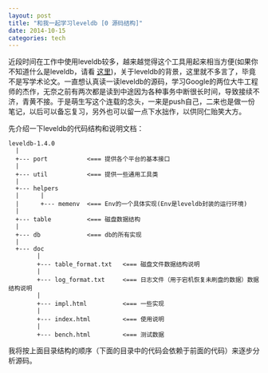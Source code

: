 ```yaml
---
layout: post
title: "和我一起学习leveldb [0 源码结构]"
date: 2014-10-15
categories: tech
---
```


近段时间在工作中使用leveldb较多，越来越觉得这个工具用起来相当方便(如果你不知道什么是leveldb，请看 [这里][leveldb_introduction])，关于leveldb的背景，这里就不多言了，毕竟不是写学术论文。一直想认真读一读leveldb的源码，学习Google的两位大牛工程师的杰作，无奈之前有两次都是读到中途因为各种事务中断很长时间，导致接续不济，青黄不接。于是萌生写这个连载的念头，一来是push自己，二来也是做一份笔记，以后可以备忘复习，另外也可以留一点下水拙作，以供同仁贻笑大方。

先介绍一下leveldb的代码结构和说明文档：

    leveldb-1.4.0  
      |
      +--- port           <=== 提供各个平台的基本接口
      |
      +--- util           <=== 提供一些通用工具类
      |
      +--- helpers
      |      |
      |      +--- memenv  <=== Env的一个具体实现(Env是leveldb封装的运行环境)
      |
      +--- table          <=== 磁盘数据结构
      |
      +--- db             <=== db的所有实现
      |
      +--- doc
            |
            +--- table_format.txt   <=== 磁盘文件数据结构说明
            |
            +--- log_format.txt     <=== 日志文件（用于宕机恢复未刷盘的数据）数据结构说明
            |
            +--- impl.html          <=== 一些实现
            |
            +--- index.html         <=== 使用说明
            |
            +--- bench.html         <=== 测试数据

我将按上面目录结构的顺序（下面的目录中的代码会依赖于前面的代码）来逐步分析源码。

[leveldb_introduction]: https://github.com/google/leveldb
